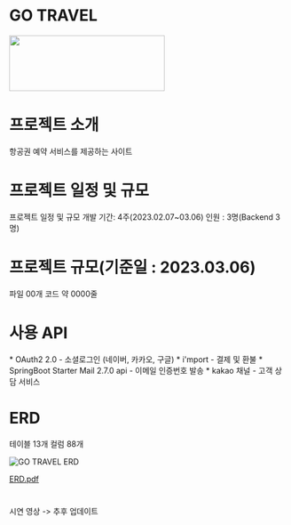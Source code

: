 <h1>GO TRAVEL</h1>
<img src="https://user-images.githubusercontent.com/120771212/224478778-e7c320ce-f0a4-44d5-afc0-04000ab1d815.svg" width="280" height="100"/>
<h1>프로젝트 소개</h1>
항공권 예약 서비스를 제공하는 사이트
<h1>프로젝트 일정 및 규모</h1>
프로젝트 일정 및 규모
개발 기간: 4주(2023.02.07~03.06)
인원 : 3명(Backend 3명)
<h1>프로젝트 규모(기준일 : 2023.03.06)</h1>
파일 00개
코드 약 0000줄
<h1>사용 API</h1>
* OAuth2 2.0 - 소셜로그인 (네이버, 카카오, 구글)
* i'mport - 결제 및 환불
* SpringBoot Starter Mail 2.7.0 api - 이메일 인증번호 발송
* kakao 채널 - 고객 상담 서비스
<h1>ERD</h1>
테이블 13개
컬럼 88개

![GO TRAVEL ERD](https://user-images.githubusercontent.com/120771212/224479301-f6ff242e-9752-4767-b162-ac1ce938c03b.png)

[ERD.pdf](https://github.com/deohyunpark/TNH/files/10948278/ERD.pdf)

<h1></h1>
시연 영상 -> 추후 업데이트 
